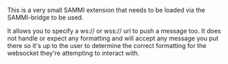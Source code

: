 This is a very small SAMMI extension that needs to be loaded via the SAMMI-bridge to be used.

It allows you to specify a ws:// or wss:// url to push a message too.   It does not handle or expect any formatting and will accept any message you put there so it's up to the user to determine the correct formatting for the websocket they're attempting to interact with.

